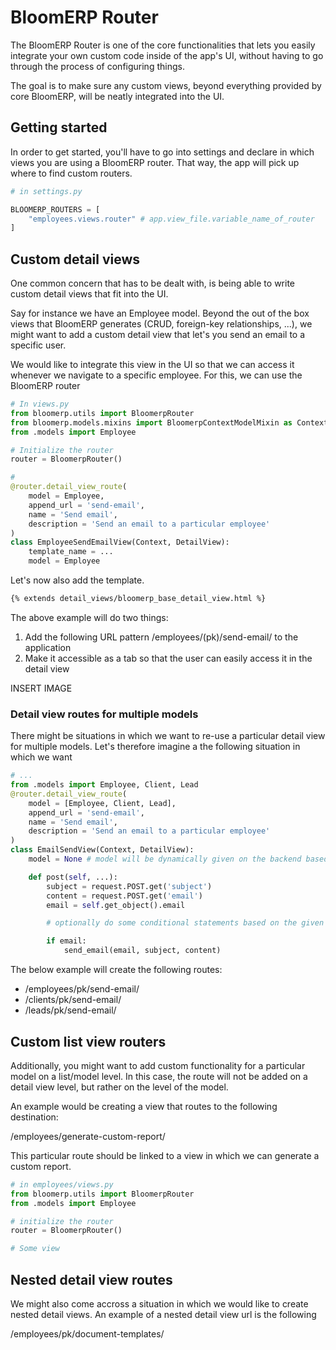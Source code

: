 # BloomERP Router
The BloomERP Router is one of the core functionalities that lets you easily integrate your own custom code inside of the app's UI, without having to go through the process of configuring things.

The goal is to make sure any custom views, beyond everything provided by core BloomERP, will be neatly integrated into the UI.

## Getting started
In order to get started, you'll have to go into settings and declare in which views you are using a BloomERP router. That way, the app will pick up where to find custom routers.

```python
# in settings.py

BLOOMERP_ROUTERS = [
    "employees.views.router" # app.view_file.variable_name_of_router
]

```

## Custom detail views
One common concern that has to be dealt with, is being able to write custom detail views that fit into the UI.

Say for instance we have an Employee model. Beyond the out of the box views that BloomERP generates (CRUD, foreign-key relationships, ...), we might want to add a custom detail view that let's you send an email to a specific user.

We would like to integrate this view in the UI so that we can access it whenever we navigate to a specific employee. For this, we can use the BloomERP router

```python
# In views.py 
from bloomerp.utils import BloomerpRouter
from bloomerp.models.mixins import BloomerpContextModelMixin as Context
from .models import Employee

# Initialize the router
router = BloomerpRouter()

# 
@router.detail_view_route(
    model = Employee,
    append_url = 'send-email',
    name = 'Send email',
    description = 'Send an email to a particular employee'
)
class EmployeeSendEmailView(Context, DetailView):
    template_name = ...
    model = Employee


```
Let's now also add the template.
```html
{% extends detail_views/bloomerp_base_detail_view.html %}

```


The above example will do two things:
1. Add the following URL pattern /employees/(pk)/send-email/ to the application
2. Make it accessible as a tab so that the user can easily access it in the detail view

INSERT IMAGE 

### Detail view routes for multiple models
There might be situations in which we want to re-use a particular detail view for multiple models. Let's therefore imagine a the following situation in which we want 

```python
# ...
from .models import Employee, Client, Lead
@router.detail_view_route(
    model = [Employee, Client, Lead],
    append_url = 'send-email',
    name = 'Send email',
    description = 'Send an email to a particular employee'
)
class EmailSendView(Context, DetailView):
    model = None # model will be dynamically given on the backend based on the models defined in the backed

    def post(self, ...):
        subject = request.POST.get('subject')
        content = request.POST.get('email')
        email = self.get_object().email

        # optionally do some conditional statements based on the given model

        if email:
            send_email(email, subject, content)

```
The below example will create the following routes:
- /employees/pk/send-email/
- /clients/pk/send-email/
- /leads/pk/send-email/

## Custom list view routers
Additionally, you might want to add custom functionality for a particular model on a list/model level. In this case, the route will not be added on a detail view level, but rather on the level of the model.

An example would be creating a view that routes to the following destination:

/employees/generate-custom-report/

This particular route should be linked to a view in which we can generate a custom report.

```python
# in employees/views.py
from bloomerp.utils import BloomerpRouter
from .models import Employee

# initialize the router
router = BloomerpRouter()

# Some view

```

## Nested detail view routes
We might also come accross a situation in which we would like to create nested detail views. An example of a nested detail view url is the following

/employees/pk/document-templates/

